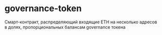 # governance-token
Смарт-контракт, распределяющий входящие ETH на несколько адресов в долях, пропорциональных балансам governance токена
